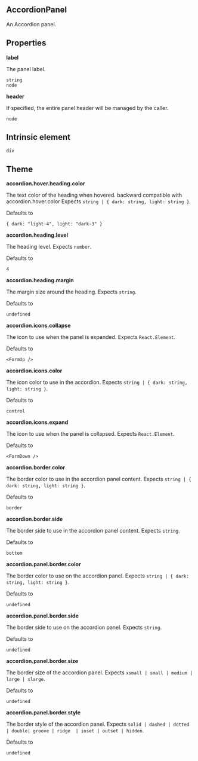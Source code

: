 ## AccordionPanel
An Accordion panel.


## Properties

**label**

The panel label.

```
string
node
```

**header**

If specified, the entire panel header will be managed by the caller.

```
node
```
  
## Intrinsic element

```
div
```
## Theme
  
**accordion.hover.heading.color**

The text color of the heading when hovered. 
    backward compatible with accordion.hover.color Expects `string | { dark: string, light: string }`.

Defaults to

```
{ dark: "light-4", light: "dark-3" }
```

**accordion.heading.level**

The heading level. Expects `number`.

Defaults to

```
4
```

**accordion.heading.margin**

The margin size around the heading. Expects `string`.

Defaults to

```
undefined
```

**accordion.icons.collapse**

The icon to use when the panel is expanded. Expects `React.Element`.

Defaults to

```
<FormUp />
```

**accordion.icons.color**

The icon color to use in the accordion. Expects `string | { dark: string, light: string }`.

Defaults to

```
control
```

**accordion.icons.expand**

The icon to use when the panel is collapsed. Expects `React.Element`.

Defaults to

```
<FormDown />
```

**accordion.border.color**

The border color to use in the accordion panel content. Expects `string | { dark: string, light: string }`.

Defaults to

```
border
```

**accordion.border.side**

The border side to use in the accordion panel content. Expects `string`.

Defaults to

```
bottom
```

**accordion.panel.border.color**

The border color to use on the accordion panel. Expects `string | { dark: string, light: string }`.

Defaults to

```
undefined
```

**accordion.panel.border.side**

The border side to use on the accordion panel. Expects `string`.

Defaults to

```
undefined
```

**accordion.panel.border.size**

The border size of the accordion panel. Expects `xsmall | small | medium | large | xlarge`.

Defaults to

```
undefined
```

**accordion.panel.border.style**

The border style of the accordion panel. Expects `solid | dashed | dotted | double| groove | ridge 
      | inset | outset | hidden`.

Defaults to

```
undefined
```
